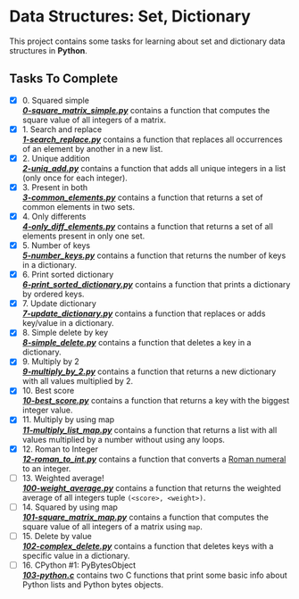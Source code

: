 # Data Structures: Set, Dictionary

This project contains some tasks for learning about set and dictionary data structures in **Python**.

## Tasks To Complete

+ [x] 0\. Squared simple <br/>_**[0-square_matrix_simple.py](0-square_matrix_simple.py)**_  contains a function that computes the square value of all integers of a matrix.
+ [x] 1\. Search and replace <br/>_**[1-search_replace.py](1-search_replace.py)**_  contains a function that replaces all occurrences of an element by another in a new list.
+ [x] 2\. Unique addition <br/>_**[2-uniq_add.py](2-uniq_add.py)**_  contains a function that adds all unique integers in a list (only once for each integer).
+ [x] 3\. Present in both <br/>_**[3-common_elements.py](3-common_elements.py)**_  contains a function that returns a set of common elements in two sets.
+ [x] 4\. Only differents <br/>_**[4-only_diff_elements.py](4-only_diff_elements.py)**_  contains a function that returns a set of all elements present in only one set.
+ [x] 5\. Number of keys <br/>_**[5-number_keys.py](5-number_keys.py)**_  contains a function that returns the number of keys in a dictionary.
+ [x] 6\. Print sorted dictionary <br/>_**[6-print_sorted_dictionary.py](6-print_sorted_dictionary.py)**_  contains a function that prints a dictionary by ordered keys.
+ [x] 7\. Update dictionary <br/>_**[7-update_dictionary.py](7-update_dictionary.py)**_  contains a function that replaces or adds key/value in a dictionary.
+ [x] 8\. Simple delete by key <br/>_**[8-simple_delete.py](8-simple_delete.py)**_  contains a function that deletes a key in a dictionary.
+ [x] 9\. Multiply by 2 <br/>_**[9-multiply_by_2.py](9-multiply_by_2.py)**_  contains a function that returns a new dictionary with all values multiplied by 2.
+ [x] 10\. Best score <br/>_**[10-best_score.py](10-best_score.py)**_  contains a function that returns a key with the biggest integer value.
+ [x] 11\. Multiply by using map <br/>_**[11-multiply_list_map.py](11-multiply_list_map.py)**_  contains a function that returns a list with all values multiplied by a number without using any loops.
+ [x] 12\. Roman to Integer <br/>_**[12-roman_to_int.py](12-roman_to_int.py)**_  contains a function that converts a [Roman numeral](https://en.wikipedia.org/wiki/Roman_numerals) to an integer.
+ [ ] 13\. Weighted average! <br/>_**[100-weight_average.py](100-weight_average.py)**_  contains a function that returns the weighted average of all integers tuple `(<score>, <weight>)`.
+ [ ] 14\. Squared by using map <br/>_**[101-square_matrix_map.py](101-square_matrix_map.py)**_  contains a function that computes the square value of all integers of a matrix using `map`.
+ [ ] 15\. Delete by value <br/>_**[102-complex_delete.py](102-complex_delete.py)**_  contains a function that deletes keys with a specific value in a dictionary.
+ [ ] 16\. CPython #1: PyBytesObject <br/>_**[103-python.c](103-python.c)**_  contains two C functions that print some basic info about Python lists and Python bytes objects.
